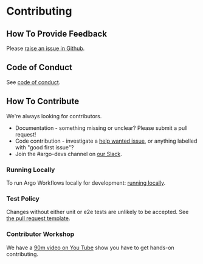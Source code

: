 # Contributing

## How To Provide Feedback

Please [raise an issue in Github](https://github.com/argoproj/argo/issues).

## Code of Conduct

See [code of conduct](../CODE_OF_CONDUCT.md).

## How To Contribute

We're always looking for contributors. 

* Documentation - something missing or unclear? Please submit a pull request!
* Code contribution - investigate a [help wanted issue](https://github.com/argoproj/argo/issues?q=is%3Aopen+is%3Aissue+label%3A%22help+wanted%22+label%3A%22good+first+issue%22), or anything labelled with "good first issue"?
* Join the #argo-devs channel on [our Slack](https://argoproj.github.io/community/join-slack).

### Running Locally

To run Argo Workflows locally for development: [running locally](running-locally.md).

### Test Policy

Changes without either unit or e2e tests are unlikely to be accepted. See [the pull request template](../.github/pull_request_template.md).

### Contributor Workshop

We have a [90m video on You Tube](https://youtu.be/zZv0lNCDG9w) show you have to get hands-on contributing.